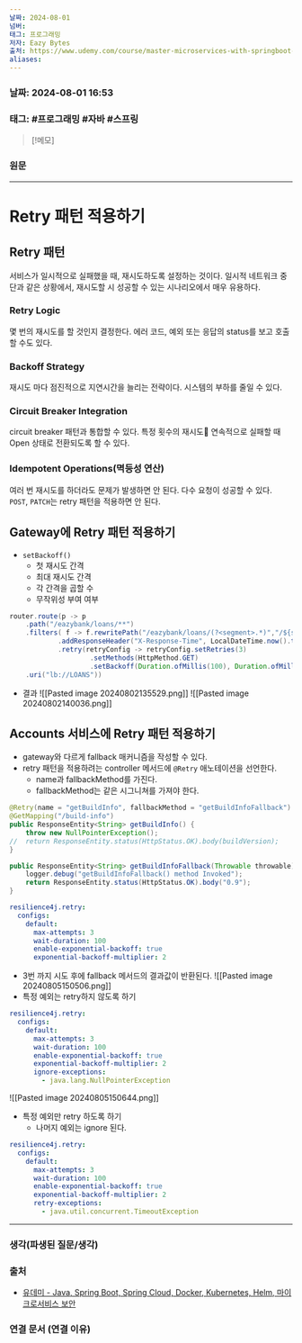 ```yaml
---
날짜: 2024-08-01
넘버: 
태그: 프로그래밍
저자: Eazy Bytes
출처: https://www.udemy.com/course/master-microservices-with-springboot-docker-kubernetes-korean/
aliases:
---
```

### 날짜:  2024-08-01 16:53

### 태그: #프로그래밍 #자바 #스프링

>[!메모]
>

### 원문
---
# Retry 패턴 적용하기
## Retry 패턴
서비스가 일시적으로 실패했을 때, 재시도하도록 설정하는 것이다.
일시적 네트워크 중단과 같은 상황에서, 재시도할 시 성공할 수 있는 시나리오에서 매우 유용하다.
### Retry Logic
몇 번의 재시도를 할 것인지 결정한다.
에러 코드, 예외 또는 응답의 status를 보고 호출할 수도 있다.
### Backoff Strategy
재시도 마다 점진적으로 지연시간을 늘리는 전략이다.
시스템의 부하를 줄일 수 있다.
### Circuit Breaker Integration
circuit breaker 패턴과 통합할 수 있다.
특정 횟수의 재시도 연속적으로 실패할 때 Open 상태로 전환되도록 할  수 있다.
### Idempotent Operations(멱등성 연산)
여러 번 재시도를 하더라도 문제가 발생하면 안 된다.
다수 요청이 성공할 수 있다.
`POST`, `PATCH`는 retry 패턴을 적용하면 안 된다.

## Gateway에 Retry 패턴 적용하기
- `setBackoff()`
	- 첫 재시도 간격
	- 최대 재시도 간격
	- 각 간격을 곱할 수
	- 무작위성 부여 여부
```java hl:5-7
router.route(p -> p
	.path("/eazybank/loans/**")
	.filters( f -> f.rewritePath("/eazybank/loans/(?<segment>.*)","/${segment}")
			.addResponseHeader("X-Response-Time", LocalDateTime.now().toString())
			.retry(retryConfig -> retryConfig.setRetries(3)
					.setMethods(HttpMethod.GET)
					.setBackoff(Duration.ofMillis(100), Duration.ofMillis(1000), 2, true)))
	.uri("lb://LOANS"))
```
- 결과
![[Pasted image 20240802135529.png]]
![[Pasted image 20240802140036.png]]

## Accounts 서비스에 Retry 패턴 적용하기
- gateway와 다르게 fallback 매커니즘을 작성할 수 있다.
- retry 패턴을 적용하려는 controller 메서드에 `@Retry` 애노테이션을 선언한다.
	- name과 fallbackMethod를 가진다.
	- fallbackMethod는 같은 시그니쳐를 가져야 한다.
```java
@Retry(name = "getBuildInfo", fallbackMethod = "getBuildInfoFallback")
@GetMapping("/build-info")
public ResponseEntity<String> getBuildInfo() {
	throw new NullPointerException();
//	return ResponseEntity.status(HttpStatus.OK).body(buildVersion);
}

public ResponseEntity<String> getBuildInfoFallback(Throwable throwable) {  
    logger.debug("getBuildInfoFallback() method Invoked");  
    return ResponseEntity.status(HttpStatus.OK).body("0.9");  
}
```

```yaml title:application.yaml
resilience4j.retry:
  configs:
    default:
      max-attempts: 3
      wait-duration: 100
      enable-exponential-backoff: true
      exponential-backoff-multiplier: 2
```
- 3번 까지 시도 후에 fallback 메서드의 결과값이 반환된다.
![[Pasted image 20240805150506.png]]
- 특정 예외는 retry하지 않도록 하기
```yaml hl:8-9
resilience4j.retry:
  configs:
    default:
      max-attempts: 3
      wait-duration: 100
      enable-exponential-backoff: true
      exponential-backoff-multiplier: 2
      ignore-exceptions:
        - java.lang.NullPointerException
```
![[Pasted image 20240805150644.png]]
- 특정 예외만 retry 하도록 하기
	- 나머지 예외는 ignore 된다.
```yaml hl:8-9
resilience4j.retry:
  configs:
    default:
      max-attempts: 3
      wait-duration: 100
      enable-exponential-backoff: true
      exponential-backoff-multiplier: 2
	  retry-exceptions:
        - java.util.concurrent.TimeoutException
```
---
### 생각(파생된 질문/생각)

### 출처
- [유데미 - Java, Spring Boot, Spring Cloud, Docker, Kubernetes, Helm, 마이크로서비스 보안](https://www.udemy.com/course/master-microservices-with-springboot-docker-kubernetes-korean/)

### 연결 문서 (연결 이유)
